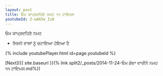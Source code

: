 ```yaml
---
layout: post
title: ਓਮ ਕਾਪ੍ਰਦਹਿਣੇ ਨਮਹ ੧੧ ਟਾਇਮਸ
youtubeId: Z-wA65e_Iz8
---
```

 
 
 ਓਮ ਕਾਪ੍ਰਦਹਿਣੇ ਨਮਹ  
 
 -  ਜਿਸਨੇ ਵਾਲਾਂ ਨੂੰ ਚਟਾਇਆ ਹੋਇਆ ਹੈ 
 
  
 
  
 
 
 
 
 
 


{% include youtubePlayer.html id=page.youtubeId %}
 
[Next]({{ site.baseurl }}{% link  split2/_posts/2014-11-24-ਓਮ ਗੰਦਾ ਦਾਰੀਨੇ ਨਮਹ ੧੧ ਟਾਇਮਸ.md%})
 
